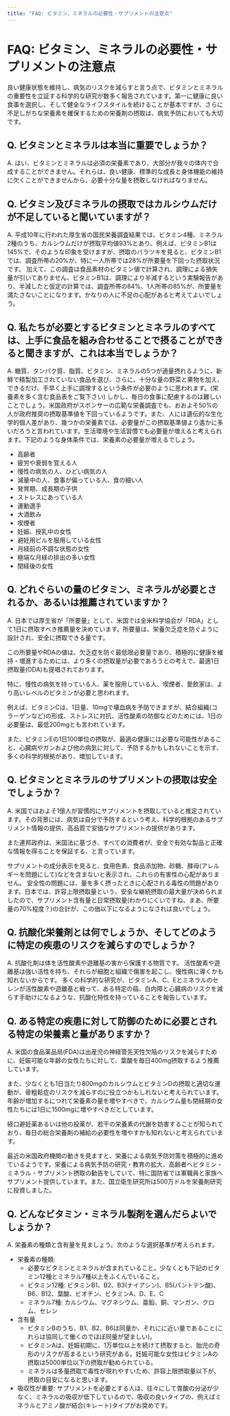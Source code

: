 ```yaml
---
title: "FAQ: ビタミン、ミネラルの必要性・サプリメントの注意点"
---
```


# FAQ: ビタミン、ミネラルの必要性・サプリメントの注意点

良い健康状態を維持し、病気のリスクを減らすと言う点で、ビタミンとミネラルの重要性を立証する科学的な研究が数多く報告されています。第一に健康に良い食事を選択し、そして健全なライフスタイルを続けることが基本ですが、さらに不足しがちな栄養素を確保するための栄養剤の摂取は、病気予防においても大切です。

## Q. ビタミンとミネラルは本当に重要でしょうか？

A. はい、ビタミンとミネラルは必須の栄養素であり、大部分が我々の体内で合成することができません。それらは、良い健康、標準的な成長と身体機能の維持に欠くことができませんから、必要十分な量を摂取しなければなりません。

## Q. ビタミン及びミネラルの摂取ではカルシウムだけが不足していると聞いていますが？

A. 平成10年に行われた厚生省の国民栄養調査結果では、ビタミン4種、ミネラル2種のうち、カルシウムだけが摂取平均値93%とあり、例えば、ビタミンB1は145%で、そのような印象を受けますが、摂取のバラツキを見ると、ビタミンB1では、調査所帯の20%が、特に一人所帯では28%が所要量を下回った摂取状況です。
加えて、この調査は食品素材のビタミン値で計算され、調理による損失量が引いてありません、ビタミンB1は、調理により半減するという実験報告があり、半減したと仮定の計算では、調査所帯の84%、1人所帯の85%が、所要量を満たさないことになります。かなりの人に不足の心配があると考えてよいでしょう。

## Q. 私たちが必要とするビタミンとミネラルのすべては、上手に食品を組み合わせることで摂ることができると聞きますが、これは本当でしょうか？

A. 糖質、タンパク質、脂質、ビタミン、ミネラルの5つが適量摂れるように、新鮮で精製加工されていない食品を選び、さらに、十分な量の野菜と果物を加え、できるだけ、手早く上手に調理するという条件が必要のように思われます。(栄養素を多く含む食品表をご覧下さい)
しかし、毎日の食事に配慮するのは難しいことでしょう。米国政府がスポンサーの広範な栄養調査でも、おおよそ50%の人が政府推奨の摂取基準値を下回っているようです。また、人には遺伝的な生化学的個人差があり、幾つかの栄養素では、必要量がこの摂取基準値より遙かに多いだろうと言われています。生活環境や生活習慣でも必要量が増えると考えられます。下記のような身体条件では、栄養素の必要量が増えるでしょう。

- 高齢者
- 疲労や衰弱を覚える人
- 慢性の病気の人、ひどい病気の人
- 減量中の人、食事が偏っている人、食の細い人
- 発育期、成長期の子供
- ストレスにあっている人
- 運動選手
- 大酒飲み
- 喫煙者
- 妊娠、授乳中の女性
- 避妊用ピルを服用している女性
- 月経前の不調な状態の女性
- 極端な月経の排出の多い女性
- 閉経後の女性

## Q. どれぐらいの量のビタミン、ミネラルが必要とされるか、あるいは推薦されていますか？

A. 日本では厚生省が「所要量」として、米国では全米科学協会が「RDA」として1日に摂取すべき推薦量を決めています。所要量は、栄養欠乏症を防ぐように設計され、安全に摂取できる量です。

この所要量やRDAの値は、欠乏症を防ぐ最低限必要量であり、積極的に健康を維持・増進するためには、より多くの摂取量が必要であろうとの考えで、最適1日摂取量(ODA)も提唱されております。

特に、慢性の病気を持っている人、薬を服用している人、喫煙者、愛飲家は、より高いレベルのビタミンが必要と思われます。

例えば、ビタミンCは、1日量、10mgで壊血病を予防できますが、結合組織(コラーゲンなど)の形成、ストレスに対抗、活性酸素の防御などのためには、1日の必要量は、最低200mgとも言われています。

また、ビタミンEの1日100単位の摂取が、最適の健康には必要な可能性があること、心臓病やガンおよび他の病気に対して、予防するかもしれないことを示す、多くの科学的根拠があり、増加しています。

## Q. ビタミンとミネラルのサプリメントの摂取は安全でしょうか？

A. 米国ではおよそ1億人が習慣的にサプリメントを摂取していると推定されています。その背景には、病気は自分で予防するという考え、科学的根拠のあるサプリメント情報の提供、高品質で安価なサプリメントの提供があります。

また連邦政府は、米国法に基づき、すべての消費者が、安全で有効な製品と正確な情報を得ることを保証する、と言っています。

サプリメントの成分表示を見ると、食用色素、食品添加物、砂糖、酵母(アレルギーを問題にして)などを含まないと表示され、これらの有害性の心配がありません。
安全性の問題には、量を多く摂ったときに心配される毒性の問題があります。日本では、許容上限摂取量という、安全な継続摂取の最大量が決められましたので、サプリメント含有量と日常摂取量(わかりにくいですね、まあ、所要量の70%程度？)の合計が、この価以下になるようになされば良いでしょう。

## Q. 抗酸化栄養剤とは何でしょうか、そしてどのように特定の疾患のリスクを減らすのでしょうか？

A. 抗酸化剤は体を活性酸素や遊離基の害から保護する物質です。 活性酸素や遊離基は強い活性を持ち、それらが細胞と組織で傷害を起こし、慢性病に導くかも知れないからです。 多くの科学的な研究が、ビタミンA、C、Eとミネラルのセレンが活性酸素や遊離基と戦って、ある特定の癌、白内障と心臓病のリスクを減らす手助けになるような、抗酸化特性を持っていることを報告しています。

## Q. ある特定の疾患に対して防御のために必要とされる特定の栄養素と量がありますか？

A. 米国の食品薬品局(FDA)は出産児の神経管先天性欠陥のリスクを減らすために、妊娠可能な年齢の女性たちに対して、葉酸を毎日400mg摂取するよう推薦しています。

また、少なくとも1日当たり800mgのカルシウムとビタミンDの摂取と適切な運動が、骨粗鬆症のリスクを減らすのに役立つかもしれないと考えられています。年齢が増加するにつれて栄養素の量を増やすべきで、カルシウム量も閉経期の女性たちには1日に1500mgに増やすべきだとしています。

経口避妊薬あるいは他の投薬が、若干の栄養素の代謝を妨害することが知られており、毎日の総合栄養剤の補給の必要性を増やすかも知れないと考えられています。

最近の米国政府機関の動きを見ますと、栄養による病気予防対策を積極的に進めているようです。栄養による病気予防の研究・教育の拡大、高齢者へビタミン・ミネラル・サプリメント摂取の勧告をしていて、特に国防省では軍職員と家族へサプリメント提供しています。また、国立衛生研究所は500万ドルを栄養剤研究に投資しました。

## Q. どんなビタミン・ミネラル製剤を選んだらよいでしょうか？

A. 栄養素の種類と含有量を見ましょう。次のような選択基準が考えられます。

- 栄養素の種類: 
  - 必要なビタミンとミネラルが含まれていること。少なくとも下記のビタミン12種とミネラル7種以上をふくんでいること。
  - ビタミン12種: ビタミンB1、B2、B3(ナイアシン)、B5(パントテン酸)、B6、B12、葉酸、ビオチン、ビタミンA、D、E、C
  - ミネラル7種: カルシウム、マグネシウム、亜鉛、銅、マンガン、クロム、セレン
- 含有量
  - ビタミンBのうち、B1、B2、B6は同量か、それにに近い量であること(これらは協同して働くのでほぼ同量が望ましい)。
  - ビタミンAは、妊娠初期に、1万単位以上を続けて摂取すると、胎児の奇形のリスクが高まるという研究がある。妊娠可能な女性はビタミンAの摂取は5000単位以下の摂取が勧められている。
  - ミネラルは多量摂取で毒性が現れやすいため、許容上限摂取量以下が、摂取の目安になると思います。
- 吸収性が重要: サプリメントを必要とする人は、往々にして胃酸の分泌が少なく、ミネラルの吸収が低下しているので、吸収の良いタイプの、例えばミネラルとアミノ酸が結合(キレート)タイプがお奨めです。
